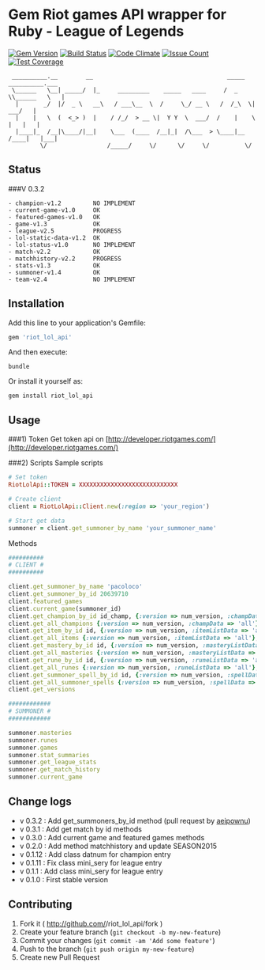 # Gem Riot games API wrapper for Ruby - League of Legends

[![Gem Version](https://badge.fury.io/rb/riot_lol_api.svg)](http://badge.fury.io/rb/riot_lol_api)
[![Build Status](https://travis-ci.org/francois-blanchard/riot_lol_api.svg)](https://travis-ci.org/francois-blanchard/riot_lol_api)
[![Code Climate](https://codeclimate.com/github/francois-blanchard/riot_lol_api/badges/gpa.svg)](https://codeclimate.com/github/francois-blanchard/riot_lol_api)
[![Issue Count](https://codeclimate.com/github/francois-blanchard/riot_lol_api/badges/issue_count.svg)](https://codeclimate.com/github/francois-blanchard/riot_lol_api)
[![Test Coverage](https://codeclimate.com/github/francois-blanchard/riot_lol_api/badges/coverage.svg)](https://codeclimate.com/github/francois-blanchard/riot_lol_api/coverage)

```
 __________.__        __                                      _____ __________.___
 \______   \__| _____/  |_     _________    _____   ____     /  _  \\______   \   |
  |       _/  |/  _ \   __\   / ___\__  \  /     \_/ __ \   /  /_\  \|     ___/   |
  |    |   \  (  <_> )  |    / /_/  > __ \|  Y Y  \  ___/  /    |    \    |   |   |
  |____|_  /__|\____/|__|    \___  (____  /__|_|  /\___  > \____|__  /____|   |___|
         \/                 /_____/     \/      \/     \/          \/
```

## Status

###V 0.3.2

```
- champion-v1.2         NO IMPLEMENT
- current-game-v1.0     OK
- featured-games-v1.0   OK
- game-v1.3             OK
- league-v2.5           PROGRESS
- lol-static-data-v1.2  OK
- lol-status-v1.0       NO IMPLEMENT
- match-v2.2            OK
- matchhistory-v2.2     PROGRESS
- stats-v1.3            OK
- summoner-v1.4         OK
- team-v2.4             NO IMPLEMENT
```

## Installation

Add this line to your application's Gemfile:
```ruby
gem 'riot_lol_api'
```

And then execute:
```shell
bundle
```

Or install it yourself as:
```shell
gem install riot_lol_api
```

## Usage
###1) Token
Get token api on [http://developer.riotgames.com/](http://developer.riotgames.com/)

###2) Scripts
Sample scripts
```ruby
# Set token
RiotLolApi::TOKEN = XXXXXXXXXXXXXXXXXXXXXXXXXXXX

# Create client
client = RiotLolApi::Client.new(:region => 'your_region')

# Start get data
summoner = client.get_summoner_by_name 'your_summoner_name'

```

Methods
```ruby
##########
# CLIENT #
##########

client.get_summoner_by_name 'pacoloco'
client.get_summoner_by_id 20639710
client.featured_games
client.current_game(summoner_id)
client.get_champion_by_id id_champ, {:version => num_version, :champData => 'all'}, 'fr_FR'
client.get_all_champions {:version => num_version, :champData => 'all'}, 'false', 'fr_FR'
client.get_item_by_id id, {:version => num_version, :itemListData => 'all'}, 'fr_FR'
client.get_all_items {:version => num_version, :itemListData => 'all'}, 'fr_FR'
client.get_mastery_by_id id, {:version => num_version, :masteryListData => 'all'}, 'fr_FR'
client.get_all_masteries {:version => num_version, :masteryListData => 'all'}, 'fr_FR'
client.get_rune_by_id id, {:version => num_version, :runeListData => 'all'}, 'fr_FR'
client.get_all_runes {:version => num_version, :runeListData => 'all'}, 'fr_FR'
client.get_summoner_spell_by_id id, {:version => num_version, :spellData => 'all'}, 'fr_FR'
client.get_all_summoner_spells {:version => num_version, :spellData => 'all'}, 'false', 'fr_FR'
client.get_versions

############
# SUMMONER #
############

summoner.masteries
summoner.runes
summoner.games
summoner.stat_summaries
summoner.get_league_stats
summoner.get_match_history
summoner.current_game

```

## Change logs

- v 0.3.2 : Add get_summoners_by_id method (pull request by [aeipownu](https://github.com/aeipownu))
- v 0.3.1 : Add get match by id methods
- v 0.3.0 : Add current game and featured games methods
- v 0.2.0 : Add method matchhistory and update SEASON2015
- v 0.1.12 : Add class datnum for champion entry
- v 0.1.11 : Fix class mini_sery for league entry
- v 0.1.1 : Add class mini_sery for league entry
- v 0.1.0 : First stable version

## Contributing

1. Fork it ( http://github.com/<my-github-username>/riot_lol_api/fork )
2. Create your feature branch (`git checkout -b my-new-feature`)
3. Commit your changes (`git commit -am 'Add some feature'`)
4. Push to the branch (`git push origin my-new-feature`)
5. Create new Pull Request
